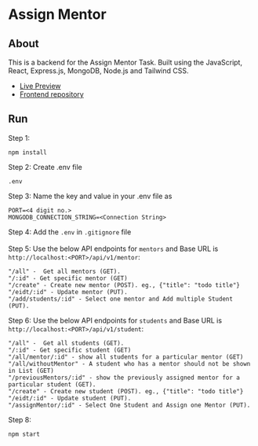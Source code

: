 # Assign Mentor
## About
This is a backend for the Assign Mentor Task. Built using the JavaScript, React, Express.js, MongoDB, Node.js and Tailwind CSS.

- [Live Preview](https://assign-mentor-selvan.netlify.app/student)
- [Frontend repository](https://github.com/Selvan-S/assign-mentor-frontend)

## Run
Step 1:
```
npm install
```
Step 2: Create .env file
```
.env
```
Step 3: Name the key and value in your .env file as
```
PORT=<4 digit no.>
MONGODB_CONNECTION_STRING=<Connection String>
```
Step 4: Add the `.env` in `.gitignore` file <br/> <br/>
Step 5: Use the below API endpoints for `mentors` and Base URL is `http://localhost:<PORT>/api/v1/mentor`:
```
"/all" -  Get all mentors (GET).
"/:id" - Get specific mentor (GET)
"/create" - Create new mentor (POST). eg., {"title": "todo title"}
"/eidt/:id" - Update mentor (PUT).
"/add/students/:id" - Select one mentor and Add multiple Student (PUT).
```
Step 6: Use the below API endpoints for `students` and Base URL is `http://localhost:<PORT>/api/v1/student`:
```
"/all" -  Get all students (GET).
"/:id" - Get specific student (GET)
"/all/mentor/:id" - show all students for a particular mentor (GET)
"/all/withoutMentor" - A student who has a mentor should not be shown in List (GET)
"/previousMentors/:id" - show the previously assigned mentor for a particular student (GET). 
"/create" - Create new student (POST). eg., {"title": "todo title"}
"/eidt/:id" - Update student (PUT).
"/assignMentor/:id" - Select One Student and Assign one Mentor (PUT).
```
Step 8:
```
npm start
```
